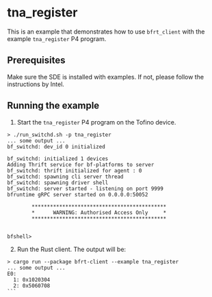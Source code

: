 # tna_register

This is an example that demonstrates how to use `bfrt_client` with the example `tna_register` P4 program.

## Prerequisites

Make sure the SDE is installed with examples. If not, please follow the instructions by Intel.

## Running the example

1. Start the `tna_register` P4 program on the Tofino device.

```console
> ./run_switchd.sh -p tna_register
... some output ...
bf_switchd: dev_id 0 initialized

bf_switchd: initialized 1 devices
Adding Thrift service for bf-platforms to server
bf_switchd: thrift initialized for agent : 0
bf_switchd: spawning cli server thread
bf_switchd: spawning driver shell
bf_switchd: server started - listening on port 9999
bfruntime gRPC server started on 0.0.0.0:50052

        ********************************************
        *      WARNING: Authorised Access Only     *
        ********************************************
    

bfshell>
```

2. Run the Rust client. The output will be:

````console
> cargo run --package bfrt-client --example tna_register
... some output ...
E0:
  1: 0x1020304
  2: 0x5060708
```